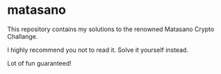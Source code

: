 # matasano

This repository contains my solutions to the renowned Matasano Crypto Challange.

I highly recommend you not to read it. Solve it yourself instead.

Lot of fun guaranteed!
